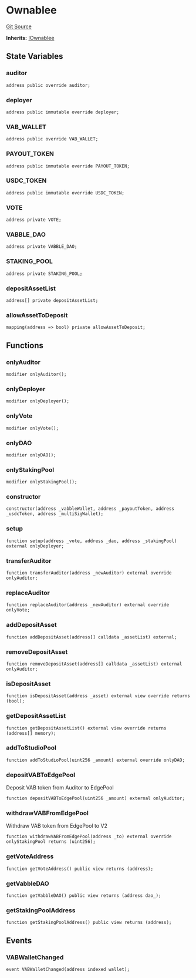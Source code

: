 # Ownablee
[Git Source](https://github.com/Mill1995/VABDAO/blob/49910eda11ba2d3203435fe324821be24d291140/contracts/dao/Ownablee.sol)

**Inherits:**
[IOwnablee](/contracts/interfaces/IOwnablee.sol/interface.IOwnablee.md)


## State Variables
### auditor

```solidity
address public override auditor;
```


### deployer

```solidity
address public immutable override deployer;
```


### VAB_WALLET

```solidity
address public override VAB_WALLET;
```


### PAYOUT_TOKEN

```solidity
address public immutable override PAYOUT_TOKEN;
```


### USDC_TOKEN

```solidity
address public immutable override USDC_TOKEN;
```


### VOTE

```solidity
address private VOTE;
```


### VABBLE_DAO

```solidity
address private VABBLE_DAO;
```


### STAKING_POOL

```solidity
address private STAKING_POOL;
```


### depositAssetList

```solidity
address[] private depositAssetList;
```


### allowAssetToDeposit

```solidity
mapping(address => bool) private allowAssetToDeposit;
```


## Functions
### onlyAuditor


```solidity
modifier onlyAuditor();
```

### onlyDeployer


```solidity
modifier onlyDeployer();
```

### onlyVote


```solidity
modifier onlyVote();
```

### onlyDAO


```solidity
modifier onlyDAO();
```

### onlyStakingPool


```solidity
modifier onlyStakingPool();
```

### constructor


```solidity
constructor(address _vabbleWallet, address _payoutToken, address _usdcToken, address _multiSigWallet);
```

### setup


```solidity
function setup(address _vote, address _dao, address _stakingPool) external onlyDeployer;
```

### transferAuditor


```solidity
function transferAuditor(address _newAuditor) external override onlyAuditor;
```

### replaceAuditor


```solidity
function replaceAuditor(address _newAuditor) external override onlyVote;
```

### addDepositAsset


```solidity
function addDepositAsset(address[] calldata _assetList) external;
```

### removeDepositAsset


```solidity
function removeDepositAsset(address[] calldata _assetList) external onlyAuditor;
```

### isDepositAsset


```solidity
function isDepositAsset(address _asset) external view override returns (bool);
```

### getDepositAssetList


```solidity
function getDepositAssetList() external view override returns (address[] memory);
```

### addToStudioPool


```solidity
function addToStudioPool(uint256 _amount) external override onlyDAO;
```

### depositVABToEdgePool

Deposit VAB token from Auditor to EdgePool


```solidity
function depositVABToEdgePool(uint256 _amount) external onlyAuditor;
```

### withdrawVABFromEdgePool

Withdraw VAB token from EdgePool to V2


```solidity
function withdrawVABFromEdgePool(address _to) external override onlyStakingPool returns (uint256);
```

### getVoteAddress


```solidity
function getVoteAddress() public view returns (address);
```

### getVabbleDAO


```solidity
function getVabbleDAO() public view returns (address dao_);
```

### getStakingPoolAddress


```solidity
function getStakingPoolAddress() public view returns (address);
```

## Events
### VABWalletChanged

```solidity
event VABWalletChanged(address indexed wallet);
```

